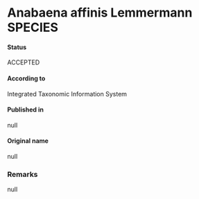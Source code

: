 # Anabaena affinis Lemmermann SPECIES

#### Status
ACCEPTED

#### According to
Integrated Taxonomic Information System

#### Published in
null

#### Original name
null

### Remarks
null